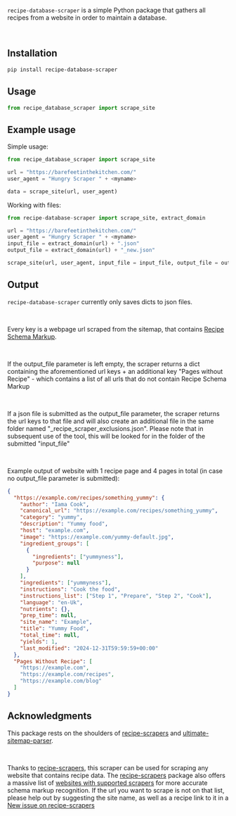 `recipe-database-scraper` is a simple Python package that gathers all recipes from a website in order to maintain a database.

<br>

## Installation

```bash
pip install recipe-database-scraper
```

## Usage

```python
from recipe_database_scraper import scrape_site
```

## Example usage

Simple usage:

```python
from recipe_database_scraper import scrape_site

url = "https://barefeetinthekitchen.com/"
user_agent = "Hungry Scraper " + <myname>

data = scrape_site(url, user_agent)
```

Working with files:

```python
from recipe-database-scraper import scrape_site, extract_domain

url = "https://barefeetinthekitchen.com/"
user_agent = "Hungry Scraper " + <myname>
input_file = extract_domain(url) + ".json"
output_file = extract_domain(url) + "_new.json"

scrape_site(url, user_agent, input_file = input_file, output_file = output_file, batch_size = 100)
```

## Output

`recipe-database-scraper` currently only saves dicts to json files.

<br>

Every key is a webpage url scraped from the sitemap, that contains [Recipe Schema Markup](https://schema.org/Recipe).

<br>

If the output_file parameter is left empty, the scraper returns a dict containing the aforementioned url keys + an additional key "Pages without Recipe" - which contains a list of all urls that do not contain Recipe Schema Markup

<br>

If a json file is submitted as the output_file parameter, the scraper returns the url keys to that file and will also create an additional file in the same folder named "\_recipe_scraper_exclusions.json". Please note that in subsequent use of the tool, this will be looked for in the folder of the submitted "input_file"

<br>

Example output of website with 1 recipe page and 4 pages in total (in case no output_file parameter is submitted):

```json
{
  "https://example.com/recipes/something_yummy": {
    "author": "Iama Cook",
    "canonical_url": "https://example.com/recipes/something_yummy",
    "category": "yummy",
    "description": "Yummy food",
    "host": "example.com",
    "image": "https://example.com/yummy-default.jpg",
    "ingredient_groups": [
      {
        "ingredients": ["yummyness"],
        "purpose": null
      }
    ],
    "ingredients": ["yummyness"],
    "instructions": "Cook the food",
    "instructions_list": ["Step 1", "Prepare", "Step 2", "Cook"],
    "language": "en-Uk",
    "nutrients": {},
    "prep_time": null,
    "site_name": "Example",
    "title": "Yummy Food",
    "total_time": null,
    "yields": 1,
    "last_modified": "2024-12-31T59:59:59+00:00"
  },
  "Pages Without Recipe": [
    "https://example.com",
    "https://example.com/recipes",
    "https://example.com/blog"
  ]
}
```

## Acknowledgments

This package rests on the shoulders of [recipe-scrapers](https://github.com/hhursev/recipe-scrapers) and [ultimate-sitemap-parser](https://github.com/GateNLP/ultimate-sitemap-parser).

<br>

Thanks to [recipe-scrapers](https://github.com/hhursev/recipe-scrapers), this scraper can be used for scraping any website that contains recipe data. The [recipe-scrapers](https://github.com/hhursev/recipe-scrapers) package also offers a massive list of [websites with supported scrapers](https://github.com/hhursev/recipe-scraper/issues/new) for more accurate schema markup recognition. If the url you want to scrape is not on that list, please help out by suggesting the site name, as well as a recipe link to it in a [New issue on recipe-scrapers](https://github.com/hhursev/recipe-scraper/issues/new)
